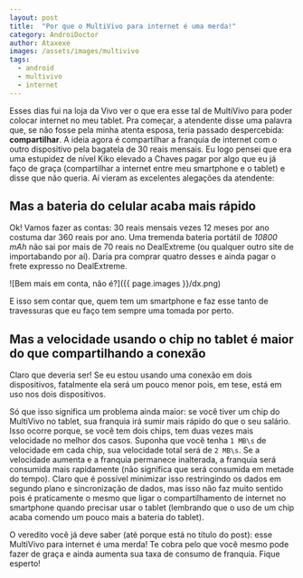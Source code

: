 ```yaml
---
layout: post
title:  "Por que o MultiVivo para internet é uma merda!"
category: AndroiDoctor
author: Ataxexe
images: /assets/images/multivivo
tags: 
  - android
  - multivivo
  - internet
---
```


Esses dias fui na loja da Vivo ver o que era esse tal de MultiVivo para poder colocar internet no meu tablet. Pra começar, a atendente disse uma palavra que, se não fosse pela minha atenta esposa, teria passado despercebida: **compartilhar**. A ideia agora é compartilhar a franquia de internet com o outro dispositivo pela bagatela de 30 reais mensais. Eu logo pensei que era uma estupidez de nível Kiko elevado a Chaves pagar por algo que eu já faço de graça (compartilhar a internet entre meu smartphone e o tablet) e disse que não queria. Aí vieram as excelentes alegações da atendente:

## Mas a bateria do celular acaba mais rápido

Ok! Vamos fazer as contas: 30 reais mensais vezes 12 meses por ano costuma dar 360 reais por ano. Uma tremenda bateria portátil de *10800 mAh* não sai por mais de 70 reais no DealExtreme (ou qualquer outro site de importabando por aí). Daria pra comprar quatro desses e ainda pagar o frete expresso no DealExtreme.

![Bem mais em conta, não é?]({{ page.images }}/dx.png)

E isso sem contar que, quem tem um smartphone e faz esse tanto de travessuras que eu faço tem sempre uma tomada por perto.

## Mas a velocidade usando o chip no tablet é maior do que compartilhando a conexão

Claro que deveria ser! Se eu estou usando uma conexão em dois dispositivos, fatalmente ela será um pouco menor pois, em tese, está em uso nos dois dispositivos.

Só que isso significa um problema ainda maior: se você tiver um chip do MultiVivo no tablet, sua franquia irá sumir mais rápido do que o seu salário. Isso ocorre porque, se você tem dois chips, tem duas vezes mais velocidade no melhor dos casos. Suponha que você tenha `1 MB\s` de velocidade em cada chip, sua velocidade total será de `2 MB\s`. Se a velocidade aumenta e a franquia permanece inalterada, a franquia será consumida mais rapidamente (não significa que será consumida em metade do tempo). Claro que é possível minimizar isso restringindo os dados em segundo plano e sincronização de dados, mas isso não faz muito sentido pois é praticamente o mesmo que ligar o compartilhamento de internet no smartphone quando precisar usar o tablet (lembrando que o uso de um chip acaba comendo um pouco mais a bateria do tablet).

O veredito você já deve saber (até porque está no título do post): esse MultiVivo para internet é uma merda! Te cobra pelo que você mesmo pode fazer de graça e ainda aumenta sua taxa de consumo de franquia. Fique esperto!